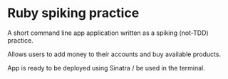 # Ruby spiking practice

A short command line app application written as a spiking (not-TDD) practice.

Allows users to add money to their accounts and buy available products.

App is ready to be deployed using Sinatra / be used in the terminal.
